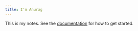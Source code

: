 ```yaml
---
title: I'm Anurag 
---
```


This is my notes.
See the [documentation](https://quartz.jzhao.xyz) for how to get started.
